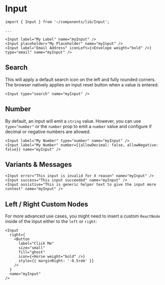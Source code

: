 # Input

```tsx
import { Input } from '~/components/lib/Input';

...

<Input label="My Label" name="myInput" />
<Input placeholder="My Placeholder" name="myInput" />
<Input label="Email Address" iconLeft={<Envelope weight="bold" />} type="email" name="myInput" />
```

## Search

This will apply a default search icon on the left and fully rounded corners. The browser natively applies an input reset button when a value is entered.

```tsx
<Input type="search" name="myInput" />
```

## Number

By default, an input will emit a `string` value. However, you can use `type="number"` or the `number` prop to emit a `number` value and configure if decimal or negative numbers are allowed.

```tsx
<Input label="My Number" type="number" name="myInput" />
<Input label="My Number" number={{allowDecimal: false, allowNegative: false}} name="myInput" />
```

## Variants & Messages

```tsx
<Input error="This input is invalid for X reason" name="myInput" />
<Input success="This input succeeded" name="myInput" />
<Input assistive="This is generic helper text to give the input more context" name="myInput" />
```

## Left / Right Custom Nodes

For more advanced use cases, you might need to insert a custom `ReactNode` inside of the input either to the `left` or `right`:

```tsx
<Input
  right={
    <Button
      label="Click Me"
      size="small"
      fill="ghost"
      icon={<Horse weight="bold" />}
      style={{ marginRight: '-0.5rem' }}
    />
  }
  name="myInput"
/>
```
